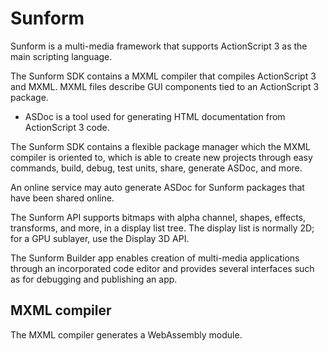 # Sunform

Sunform is a multi-media framework that supports ActionScript 3 as the main scripting language.

The Sunform SDK contains a MXML compiler that compiles ActionScript 3 and MXML. MXML files describe GUI components tied to an ActionScript 3 package.

* ASDoc is a tool used for generating HTML documentation from ActionScript 3 code.

The Sunform SDK contains a flexible package manager which the MXML compiler is oriented to, which is able to create new projects through easy commands, build, debug, test units, share, generate ASDoc, and more.

An online service may auto generate ASDoc for Sunform packages that have been shared online.

The Sunform API supports bitmaps with alpha channel, shapes, effects, transforms, and more, in a display list tree. The display list is normally 2D; for a GPU sublayer, use the Display 3D API.

The Sunform Builder app enables creation of multi-media applications through an incorporated code editor and provides several interfaces such as for debugging and publishing an app.

## MXML compiler

The MXML compiler generates a WebAssembly module.
